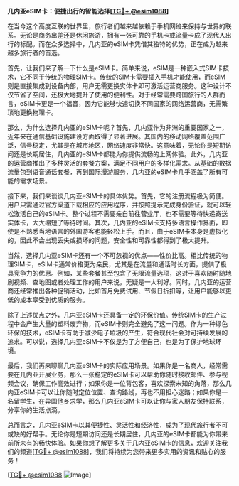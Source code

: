 **几内亚eSIM卡：便捷出行的智能选择[[TG💪+ @esim1088](https://t.me/s/esim1088)]**

在当今这个高度互联的世界里，旅行者们越来越依赖于手机网络来保持与世界的联系。无论是商务出差还是休闲旅游，拥有一张可靠的手机卡或流量卡成了现代人出行的标配。而在众多选择中，几内亚的eSIM卡凭借其独特的优势，正在成为越来越多旅行者的首选。

首先，让我们来了解一下什么是eSIM卡。简单来说，eSIM是一种嵌入式SIM卡技术，它不同于传统的物理SIM卡。传统的SIM卡需要插入手机才能使用，而eSIM则是直接集成到设备内部，用户无需更换实体卡即可激活运营商服务。这种设计不仅节省了空间，还极大地提升了使用的便利性。对于经常需要跨国旅行的人群而言，eSIM卡更是一个福音，因为它能够快速切换不同国家的网络运营商，无需繁琐地更换物理卡。

那么，为什么选择几内亚的eSIM卡呢？首先，几内亚作为非洲的重要国家之一，近年来在通信基础设施建设方面取得了显著进展。其国内的移动网络覆盖范围广泛，信号稳定，尤其是在城市地区，网络速度非常快。这意味着，无论你是短期访问还是长期居住，几内亚的eSIM卡都能为你提供流畅的上网体验。此外，几内亚的运营商推出了多种灵活的套餐方案，满足不同用户的多样化需求。从基础的数据流量包到语音通话套餐，再到国际漫游服务，几内亚的eSIM卡几乎涵盖了所有可能的需求场景。

接下来，我们来谈谈几内亚eSIM卡的具体优势。首先，它的注册流程极为简便。用户只需通过官方渠道下载相应的应用程序，并按照提示完成身份验证，就可以轻松激活自己的eSIM卡。整个过程不需要亲自前往营业厅，也不需要等待快递寄送实体卡，大大缩短了等待时间。其次，几内亚的eSIM卡支持多语言操作界面，即使是不熟悉当地语言的外国游客也能轻松上手。而且，由于eSIM卡本身是虚拟化的，因此不会出现丢失或损坏的问题，安全性和可靠性都得到了极大提升。

当然，选择几内亚eSIM卡还有一个不可忽视的优点——性价比高。相比传统的物理SIM卡，eSIM卡通常价格更为亲民，尤其是在流量和通话时长方面，提供了极具竞争力的优惠。例如，某些套餐甚至包含了无限流量选项，这对于喜欢随时随地刷视频、查地图或者处理工作的用户来说，无疑是一大利好。同时，几内亚的运营商还经常推出各种促销活动，比如首月免费试用、节假日折扣等，让用户能够以更低的成本享受到优质的服务。

除了上述优点之外，几内亚eSIM卡还具备一定的环保价值。传统SIM卡的生产过程中会产生大量的塑料废弃物，而eSIM卡则完全避免了这一问题。作为一种绿色环保的技术，eSIM卡有助于减少电子垃圾的产生，符合现代社会对可持续发展的追求。可以说，选择几内亚eSIM卡不仅是为了方便自己，也是为了保护地球环境。

最后，我们再来聊聊几内亚eSIM卡的实际应用场景。如果你是一名商人，经常需要在几内亚开展业务，那么一张稳定的eSIM卡可以帮助你随时接收邮件、参与视频会议，确保工作高效进行；如果你是一位背包客，喜欢探索未知的角落，那么几内亚eSIM卡可以让你随时定位位置、查询路线，再也不用担心迷路；如果你是一名留学生，在异国他乡求学，那么几内亚eSIM卡可以让你与家人朋友保持联系，分享你的生活点滴。

总而言之，几内亚eSIM卡以其便捷性、灵活性和经济性，成为了现代旅行者不可或缺的好帮手。无论你是短期访问还是长期居住，几内亚的eSIM卡都能为你带来前所未有的畅快体验。如果你想了解更多关于几内亚eSIM卡的信息，欢迎关注我们的频道[[TG💪+ @esim1088](https://t.me/s/esim1088)]，我们将持续为您带来更多实用的资讯和贴心的服务！

[[TG💪+ @esim1088](https://t.me/s/esim1088) ![Image](https://i.postimg.cc/4NQfJmqS/Snipaste-2025-05-13-00-14-12.png)]